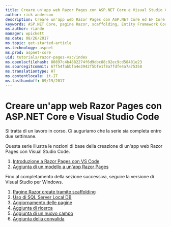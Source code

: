 ```yaml
---
title: Creare un'app web Razor Pages con ASP.NET Core e Visual Studio Code
author: rick-anderson
description: Creare un'app web Razor Pages con ASP.NET Core ed EF Core.
keywords: ASP.NET Core, pagine Razor, scaffolding, Entity Framework Core, EF, EF Core, database, Code, Visual Studio Code
ms.author: riande
manager: wpickett
ms.date: 08/26/2017
ms.topic: get-started-article
ms.technology: aspnet
ms.prod: aspnet-core
uid: tutorials/razor-pages-vsc/index
ms.openlocfilehash: 80897c4b4882274f6d9dbc88c92ec9cd58481e23
ms.sourcegitcommit: 67f54fabbfa4e3942f5bfe1f8a7fdfe4a7a75358
ms.translationtype: HT
ms.contentlocale: it-IT
ms.lasthandoff: 09/19/2017
---
```

# <a name="create-a-razor-pages-web-app-with-aspnet-core-and-visual-studio-code"></a>Creare un'app web Razor Pages con ASP.NET Core e Visual Studio Code

Si tratta di un lavoro in corso. Ci auguriamo che la serie sia completa entro due settimane.

Questa serie illustra le nozioni di base della creazione di un'app web Razor Pages con Visual Studio Code.

1. [Introduzione a Razor Pages con VS Code](xref:tutorials/razor-pages-vsc/razor-pages-start)
1. [Aggiunta di un modello a un'app Razor Pages](xref:tutorials/razor-pages-vsc/model)

Fino al completamento della sezione successiva, seguire la versione di Visual Studio per Windows.


1. [Pagine Razor create tramite scaffolding](xref:tutorials/razor-pages/page)
1. [Uso di SQL Server Local DB](xref:tutorials/razor-pages/sql)
1. [Aggiornamento delle pagine](xref:tutorials/razor-pages/da1)
1. [Aggiunta di ricerca](xref:tutorials/razor-pages/search)
1. [Aggiunta di un nuovo campo](xref:tutorials/razor-pages/new-field)
1. [Aggiunta della convalida](xref:tutorials/razor-pages/validation)